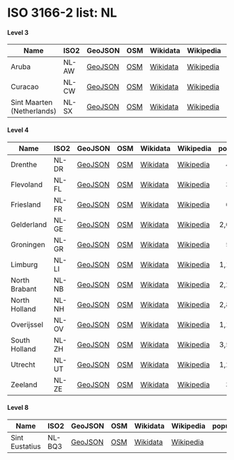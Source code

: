 # ISO 3166-2 list: NL


#### Level 3
Name | ISO2 | GeoJSON | OSM | Wikidata | Wikipedia | population 
--- | --- | --- | --- | --- | --- | --: 
Aruba | NL-AW | [GeoJSON](../../geojson/q8/iso2/NL/NL-AW.geojson) | [OSM](https://www.openstreetmap.org/relation/1231749) | [Wikidata](https://www.wikidata.org/wiki/Q21203) | [Wikipedia](http://en.wikipedia.org/wiki/en%3AAruba) | 112,309
Curacao | NL-CW | [GeoJSON](../../geojson/q8/iso2/NL/NL-CW.geojson) | [OSM](https://www.openstreetmap.org/relation/1216719) | [Wikidata](https://www.wikidata.org/wiki/Q25279) | [Wikipedia](http://en.wikipedia.org/wiki/nl%3ACura%C3%A7ao) | 160,337
Sint Maarten (Netherlands) | NL-SX | [GeoJSON](../../geojson/q8/iso2/NL/NL-SX.geojson) | [OSM](https://www.openstreetmap.org/relation/1231790) | [Wikidata](https://www.wikidata.org/wiki/Q26273) | [Wikipedia](http://en.wikipedia.org/wiki/nl%3ASint%20Maarten%20%28land%29) | 37,132


#### Level 4
Name | ISO2 | GeoJSON | OSM | Wikidata | Wikipedia | population 
--- | --- | --- | --- | --- | --- | --: 
Drenthe | NL-DR | [GeoJSON](../../geojson/q8/iso2/NL/NL-DR.geojson) | [OSM](https://www.openstreetmap.org/relation/47540) | [Wikidata](https://www.wikidata.org/wiki/Q772) | [Wikipedia](http://en.wikipedia.org/wiki/nl%3ADrenthe) | 491,792
Flevoland | NL-FL | [GeoJSON](../../geojson/q8/iso2/NL/NL-FL.geojson) | [OSM](https://www.openstreetmap.org/relation/47407) | [Wikidata](https://www.wikidata.org/wiki/Q707) | [Wikipedia](http://en.wikipedia.org/wiki/nl%3AFlevoland) | 399,893
Friesland | NL-FR | [GeoJSON](../../geojson/q8/iso2/NL/NL-FR.geojson) | [OSM](https://www.openstreetmap.org/relation/47381) | [Wikidata](https://www.wikidata.org/wiki/Q770) | [Wikipedia](http://en.wikipedia.org/wiki/nl%3AFriesland) | 646,317
Gelderland | NL-GE | [GeoJSON](../../geojson/q8/iso2/NL/NL-GE.geojson) | [OSM](https://www.openstreetmap.org/relation/47554) | [Wikidata](https://www.wikidata.org/wiki/Q775) | [Wikipedia](http://en.wikipedia.org/wiki/nl%3AGelderland) | 2,019,692
Groningen | NL-GR | [GeoJSON](../../geojson/q8/iso2/NL/NL-GR.geojson) | [OSM](https://www.openstreetmap.org/relation/47826) | [Wikidata](https://www.wikidata.org/wiki/Q752) | [Wikipedia](http://en.wikipedia.org/wiki/nl%3AGroningen%20%28provincie%29) | 582,728
Limburg | NL-LI | [GeoJSON](../../geojson/q8/iso2/NL/NL-LI.geojson) | [OSM](https://www.openstreetmap.org/relation/47793) | [Wikidata](https://www.wikidata.org/wiki/Q1093) | [Wikipedia](http://en.wikipedia.org/wiki/nl%3ALimburg%20%28Nederland%29) | 1,120,006
North Brabant | NL-NB | [GeoJSON](../../geojson/q8/iso2/NL/NL-NB.geojson) | [OSM](https://www.openstreetmap.org/relation/47696) | [Wikidata](https://www.wikidata.org/wiki/Q1101) | [Wikipedia](http://en.wikipedia.org/wiki/nl%3ANoord-Brabant) | 2,256,848
North Holland | NL-NH | [GeoJSON](../../geojson/q8/iso2/NL/NL-NH.geojson) | [OSM](https://www.openstreetmap.org/relation/47654) | [Wikidata](https://www.wikidata.org/wiki/Q701) | [Wikipedia](http://en.wikipedia.org/wiki/nl%3ANoord-Holland) | 2,813,466
Overijssel | NL-OV | [GeoJSON](../../geojson/q8/iso2/NL/NL-OV.geojson) | [OSM](https://www.openstreetmap.org/relation/47608) | [Wikidata](https://www.wikidata.org/wiki/Q773) | [Wikipedia](http://en.wikipedia.org/wiki/nl%3AOverijssel) | 1,142,360
South Holland | NL-ZH | [GeoJSON](../../geojson/q8/iso2/NL/NL-ZH.geojson) | [OSM](https://www.openstreetmap.org/relation/47772) | [Wikidata](https://www.wikidata.org/wiki/Q694) | [Wikipedia](http://en.wikipedia.org/wiki/nl%3AZuid-Holland) | 3,577,032
Utrecht | NL-UT | [GeoJSON](../../geojson/q8/iso2/NL/NL-UT.geojson) | [OSM](https://www.openstreetmap.org/relation/47667) | [Wikidata](https://www.wikidata.org/wiki/Q776) | [Wikipedia](http://en.wikipedia.org/wiki/nl%3AUtrecht%20%28provincie%29) | 1,253,672
Zeeland | NL-ZE | [GeoJSON](../../geojson/q8/iso2/NL/NL-ZE.geojson) | [OSM](https://www.openstreetmap.org/relation/47806) | [Wikidata](https://www.wikidata.org/wiki/Q705) | [Wikipedia](http://en.wikipedia.org/wiki/nl%3AZeeland%20%28provincie%29) | 380,726


#### Level 8
Name | ISO2 | GeoJSON | OSM | Wikidata | Wikipedia | population 
--- | --- | --- | --- | --- | --- | --: 
Sint Eustatius | NL-BQ3 | [GeoJSON](../../geojson/q8/iso2/NL/NL-BQ3.geojson) | [OSM](https://www.openstreetmap.org/relation/2324452) | [Wikidata](https://www.wikidata.org/wiki/Q26180) | [Wikipedia](http://en.wikipedia.org/wiki/nl%3ASint%20Eustatius) | 
